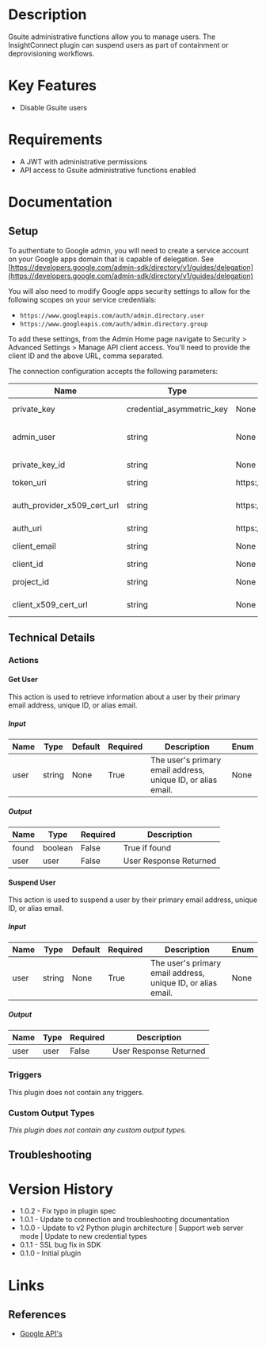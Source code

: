 # Description

Gsuite administrative functions allow you to manage users. The InsightConnect plugin can suspend users as part of containment or deprovisioning workflows. 

# Key Features

* Disable Gsuite users

# Requirements

* A JWT with administrative permissions
* API access to Gsuite administrative functions enabled

# Documentation

## Setup

To authentiate to Google admin, you will need to create a service account on your Google apps domain that is capable of delegation. See [https://developers.google.com/admin-sdk/directory/v1/guides/delegation](https://developers.google.com/admin-sdk/directory/v1/guides/delegation)

You will also need to modify Google apps security settings to allow for the following scopes on your service credentials:

* `https://www.googleapis.com/auth/admin.directory.user`
* `https://www.googleapis.com/auth/admin.directory.group`

To add these settings, from the Admin Home page navigate to Security > Advanced Settings > Manage API client access.
You'll need to provide the client ID and the above URL, comma separated.

The connection configuration accepts the following parameters:

|Name|Type|Default|Required|Description|Enum|
|----|----|-------|--------|-----------|----|
|private_key|credential_asymmetric_key|None|True|Private Key from service credentials|None|
|admin_user|string|None|True|Admin user to impersonate, e.g. admin@domain.com|None|
|private_key_id|string|None|True|Private Key ID from service credentials|None|
|token_uri|string|https\://accounts.google.com/o/oauth2/token|True|OAUTH2 Token URI|None|
|auth_provider_x509_cert_url|string|https\://www.googleapis.com/oauth2/v1/certs|True|OAUTH2 Auth Provider x509 Cert URL|None|
|auth_uri|string|https\://accounts.google.com/o/oauth2/auth|True|None|None|
|client_email|string|None|True|Client email from service credentials|None|
|client_id|string|None|True|Client ID|None|
|project_id|string|None|True|Project ID from service credentials|None|
|client_x509_cert_url|string|None|True|x509 cert URL from service credentials|None|

## Technical Details

### Actions

#### Get User

This action is used to retrieve information about a user by their primary email address, unique ID, or alias email.

##### Input

|Name|Type|Default|Required|Description|Enum|
|----|----|-------|--------|-----------|----|
|user|string|None|True|The user's primary email address, unique ID, or alias email.|None|

##### Output

|Name|Type|Required|Description|
|----|----|--------|-----------|
|found|boolean|False|True if found|
|user|user|False|User Response Returned|

#### Suspend User

This action is used to suspend a user by their primary email address, unique ID, or alias email.

##### Input

|Name|Type|Default|Required|Description|Enum|
|----|----|-------|--------|-----------|----|
|user|string|None|True|The user's primary email address, unique ID, or alias email.|None|

##### Output

|Name|Type|Required|Description|
|----|----|--------|-----------|
|user|user|False|User Response Returned|

### Triggers

This plugin does not contain any triggers.

### Custom Output Types

_This plugin does not contain any custom output types._

## Troubleshooting

#

# Version History

* 1.0.2 - Fix typo in plugin spec
* 1.0.1 - Update to connection and troubleshooting documentation
* 1.0.0 - Update to v2 Python plugin architecture | Support web server mode | Update to new credential types
* 0.1.1 - SSL bug fix in SDK
* 0.1.0 - Initial plugin

# Links

## References

* [Google API's](https://www.googleapis.com/)

